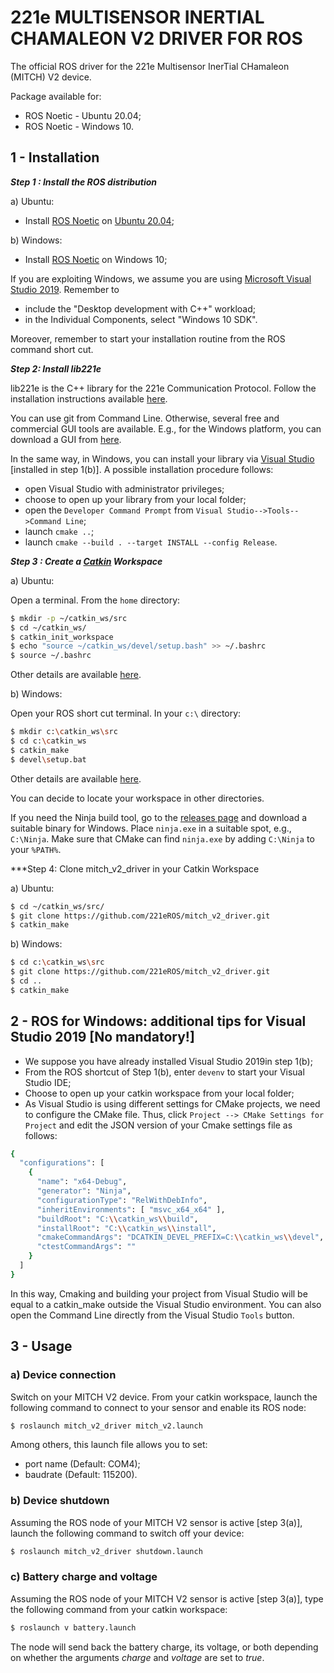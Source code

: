 # 221e MULTISENSOR INERTIAL CHAMALEON V2 DRIVER FOR ROS

The official ROS driver for the 221e Multisensor InerTial CHamaleon (MITCH) V2 device.

Package available for:
- ROS Noetic - Ubuntu 20.04;
- ROS Noetic - Windows 10.

## 1 - Installation

***Step 1 : Install the ROS distribution***

a) Ubuntu: 
- Install [ROS Noetic](http://wiki.ros.org/noetic/Installation/Ubuntu) on [Ubuntu 20.04](https://www.ubuntu-it.org/download);

b) Windows: 
- Install [ROS Noetic](https://wiki.ros.org/Installation/Windows) on Windows 10;

If you are exploiting Windows, we assume you are using [Microsoft Visual Studio 2019](https://docs.microsoft.com/en-us/visualstudio/releases/2019/release-notes). Remember to
- include the "Desktop development with C++" workload;
- in the Individual Components, select "Windows 10 SDK". 

Moreover, remember to start your installation routine from the ROS command short cut.

***Step 2: Install lib221e***

lib221e is the C++ library for the 221e Communication Protocol. Follow the installation instructions available [here](https://github.com/221eROS/lib221e.git).

You can use git from Command Line. Otherwise, several free and commercial GUI tools are available. E.g., for the Windows platform, you can download a GUI from [here](https://www.git-scm.com/downloads/guis).

In the same way, in Windows, you can install your library via [Visual Studio](https://visualstudio.microsoft.com/it/downloads/) [installed in step 1(b)]. A possible installation procedure follows:
- open Visual Studio with administrator privileges;
- choose to open up your library from your local folder;
- open the ```Developer Command Prompt``` from ```Visual Studio-->Tools-->Command Line```;
- launch ```cmake ..```;
- launch ```cmake --build . --target INSTALL --config Release```.


***Step 3 : Create a [Catkin](http://wiki.ros.org/catkin#Installing_catkin) Workspace***

a) Ubuntu:

Open a terminal. From the ```home``` directory:

```sh
$ mkdir -p ~/catkin_ws/src
$ cd ~/catkin_ws/
$ catkin_init_workspace
$ echo "source ~/catkin_ws/devel/setup.bash" >> ~/.bashrc
$ source ~/.bashrc
```
Other details are available [here](http://wiki.ros.org/catkin/Tutorials/create_a_workspace).

b) Windows:

Open your ROS short cut terminal. In your ```c:\``` directory:

```sh
$ mkdir c:\catkin_ws\src
$ cd c:\catkin_ws
$ catkin_make
$ devel\setup.bat
```
Other details are available [here](https://github.com/Brabalawuka/RosOnWindows).

You can decide to locate your workspace in other directories.

If you need the Ninja build tool, go to the [releases page](https://github.com/ninja-build/ninja/releases) and download a suitable binary for Windows. Place ```ninja.exe``` in a suitable spot, e.g., ```C:\Ninja```. Make sure that CMake can find ```ninja.exe``` by adding ```C:\Ninja``` to your ```%PATH%```.

***Step 4: Clone mitch_v2_driver in your Catkin Workspace

a) Ubuntu:
```sh
$ cd ~/catkin_ws/src/
$ git clone https://github.com/221eROS/mitch_v2_driver.git
$ catkin_make
```

b) Windows:
```sh
$ cd c:\catkin_ws\src
$ git clone https://github.com/221eROS/mitch_v2_driver.git
$ cd ..
$ catkin_make
```
## 2 - ROS for Windows: additional tips for Visual Studio 2019 [No mandatory!]

- We suppose you have already installed Visual Studio 2019in step 1(b);
- From the ROS shortcut of Step 1(b), enter ```devenv``` to start your Visual Studio IDE; 
- Choose to open up your catkin workspace from your local folder;
- As Visual Studio is using different settings for CMake projects, we need to configure the CMake file. Thus, click ```Project --> CMake Settings for Project``` and edit the JSON version of your Cmake settings file as follows:

```sh
{
  "configurations": [
    {
      "name": "x64-Debug",
      "generator": "Ninja",
      "configurationType": "RelWithDebInfo",
      "inheritEnvironments": [ "msvc_x64_x64" ],
      "buildRoot": "C:\\catkin_ws\\build",
      "installRoot": "C:\\catkin_ws\\install",
      "cmakeCommandArgs": "DCATKIN_DEVEL_PREFIX=C:\\catkin_ws\\devel",
      "ctestCommandArgs": ""
    }
  ]
}
```
In this way, Cmaking and building your project from Visual Studio will be equal to a catkin_make outside the Visual Studio environment. 
You can also open the Command Line directly from the Visual Studio ```Tools``` button.

## 3 - Usage 

### a) Device connection
Switch on your MITCH V2 device. From your catkin workspace, launch the following command to connect to your sensor and enable its ROS node:
```sh
$ roslaunch mitch_v2_driver mitch_v2.launch
```
Among others, this launch file allows you to set:
- port name (Default: COM4);
- baudrate (Default: 115200).

### b) Device shutdown
Assuming the ROS node of your MITCH V2 sensor is active [step 3(a)], launch the following command to switch off your device:
```sh
$ roslaunch mitch_v2_driver shutdown.launch
```

### c) Battery charge and voltage

Assuming the ROS node of your MITCH V2 sensor is active [step 3(a)], type the following command from your catkin workspace:
```sh
$ roslaunch v battery.launch
```
The node will send back the battery charge, its voltage, or both depending on whether the arguments *charge* and *voltage* are set to *true*.


